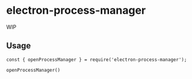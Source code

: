 # electron-process-manager

WIP

## Usage
```
const { openProcessManager } = require('electron-process-manager');

openProcessManager()
```
